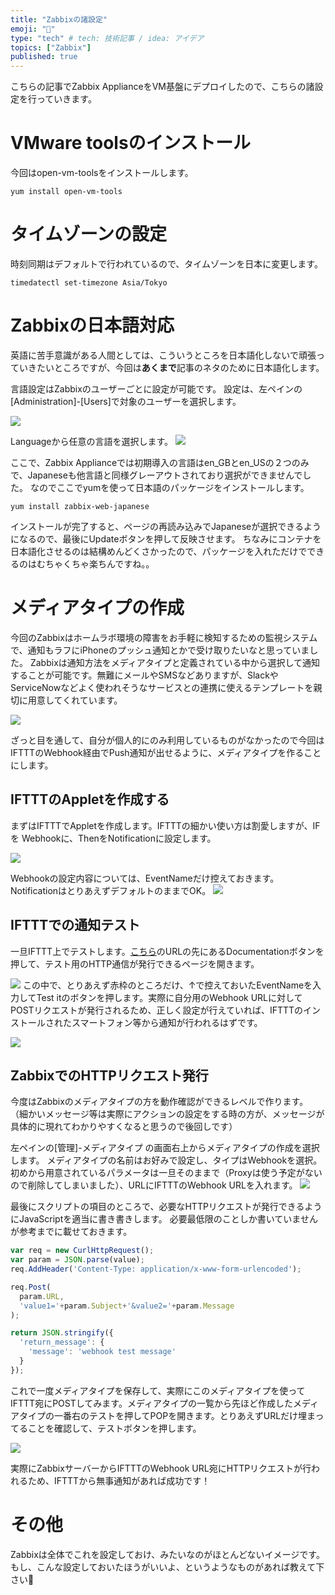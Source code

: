 ```yaml
---
title: "Zabbixの諸設定"
emoji: "👀"
type: "tech" # tech: 技術記事 / idea: アイデア
topics: ["Zabbix"]
published: true
---
```


こちらの記事でZabbix ApplianceをVM基盤にデプロイしたので、こちらの諸設定を行っていきます。

# VMware toolsのインストール

今回はopen-vm-toolsをインストールします。

```
yum install open-vm-tools
```

# タイムゾーンの設定

時刻同期はデフォルトで行われているので、タイムゾーンを日本に変更します。
```
timedatectl set-timezone Asia/Tokyo
```

# Zabbixの日本語対応

英語に苦手意識がある人間としては、こういうところを日本語化しないで頑張っていきたいところですが、今回は**あくまで**記事のネタのために日本語化します。

言語設定はZabbixのユーザーごとに設定が可能です。
設定は、左ペインの[Administration]-[Users]で対象のユーザーを選択します。

![](https://storage.googleapis.com/zenn-user-upload/v8fb3gnrs59ox8x7o0bmsomdjo12)

Languageから任意の言語を選択します。
![](https://storage.googleapis.com/zenn-user-upload/gjif23df7hg6c53u2b1pw4liusj0)

ここで、Zabbix Applianceでは初期導入の言語はen_GBとen_USの２つのみで、Japaneseも他言語と同様グレーアウトされており選択ができませんでした。
なのでここでyumを使って日本語のパッケージをインストールします。

```
yum install zabbix-web-japanese
```

インストールが完了すると、ページの再読み込みでJapaneseが選択できるようになるので、最後にUpdateボタンを押して反映させます。
ちなみにコンテナを日本語化させるのは結構めんどくさかったので、パッケージを入れただけでできるのはむちゃくちゃ楽ちんですね。。

# メディアタイプの作成

今回のZabbixはホームラボ環境の障害をお手軽に検知するための監視システムで、通知もラフにiPhoneのプッシュ通知とかで受け取りたいなと思っていました。
Zabbixは通知方法をメディアタイプと定義されている中から選択して通知することが可能です。無難にメールやSMSなどありますが、SlackやServiceNowなどよく使われそうなサービスとの連携に使えるテンプレートを親切に用意してくれています。

![](https://storage.googleapis.com/zenn-user-upload/w98cz5ns4cve1gcey2ke7jiyh818)

ざっと目を通して、自分が個人的にのみ利用しているものがなかったので今回はIFTTTのWebhook経由でPush通知が出せるように、メディアタイプを作ることにします。

## IFTTTのAppletを作成する

まずはIFTTTでAppletを作成します。IFTTTの細かい使い方は割愛しますが、IF を Webhookに、ThenをNotificationに設定します。

![](https://storage.googleapis.com/zenn-user-upload/zb0l65ori8qawv8hd38hvmpdsq19)

Webhookの設定内容については、EventNameだけ控えておきます。NotificationはとりあえずデフォルトのままでOK。
![](https://storage.googleapis.com/zenn-user-upload/co4h90h3l4mhelolut4vnfytwcjq)

## IFTTTでの通知テスト

一旦IFTTT上でテストします。[こちら](https://ifttt.com/maker_webhooks)のURLの先にあるDocumentationボタンを押して、テスト用のHTTP通信が発行できるページを開きます。

![](https://storage.googleapis.com/zenn-user-upload/d3n4gan4dk6woanq4vdwndefhm6n)
この中で、とりあえず赤枠のところだけ、↑で控えておいたEventNameを入力してTest itのボタンを押します。実際に自分用のWebhook URLに対してPOSTリクエストが発行されるため、正しく設定が行えていれば、IFTTTのインストールされたスマートフォン等から通知が行われるはずです。

![](https://storage.googleapis.com/zenn-user-upload/o5qir2d19b3bysldae074l14tt7z)

## ZabbixでのHTTPリクエスト発行

今度はZabbixのメディアタイプの方を動作確認ができるレベルで作ります。
（細かいメッセージ等は実際にアクションの設定をする時の方が、メッセージが具体的に現れてわかりやすくなると思うので後回しです）

左ペインの[管理]-メディアタイプ の画面右上からメディアタイプの作成を選択します。
メディアタイプの名前はお好みで設定し、タイプはWebhookを選択。初めから用意されているパラメータは一旦そのままで（Proxyは使う予定がないので削除してしまいました）、URLにIFTTTのWebhook URLを入れます。
![](https://storage.googleapis.com/zenn-user-upload/zta0hjao6l0zqd4xuu58inlsg9lz)

最後にスクリプトの項目のところで、必要なHTTPリクエストが発行できるようにJavaScriptを適当に書き書きします。
必要最低限のことしか書いていませんが参考までに載せておきます。

```JavaScript
var req = new CurlHttpRequest();
var param = JSON.parse(value);
req.AddHeader('Content-Type: application/x-www-form-urlencoded');

req.Post(
  param.URL,
  'value1='+param.Subject+'&value2='+param.Message
);

return JSON.stringify({
  'return_message': {
    'message': 'webhook test message'
  }
});
```

これで一度メディアタイプを保存して、実際にこのメディアタイプを使ってIFTTT宛にPOSTしてみます。メディアタイプの一覧から先ほど作成したメディアタイプの一番右のテストを押してPOPを開きます。とりあえずURLだけ埋まってることを確認して、テストボタンを押します。

![](https://storage.googleapis.com/zenn-user-upload/tv6xmgb7z64zyuiayigrch0tg1tw)

実際にZabbixサーバーからIFTTTのWebhook URL宛にHTTPリクエストが行われるため、IFTTTから無事通知があれば成功です！



# その他

Zabbixは全体でこれを設定しておけ、みたいなのがほとんどないイメージです。
もし、こんな設定しておいたほうがいいよ、というようなものがあれば教えて下さい🐶
